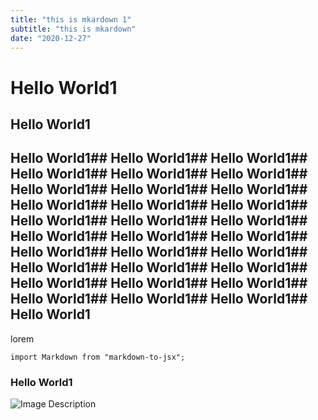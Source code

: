 ```yaml
---
title: "this is mkardown 1"
subtitle: "this is mkardown"
date: "2020-12-27"
---
```


# Hello World1

## Hello World1

## Hello World1## Hello World1## Hello World1## Hello World1## Hello World1## Hello World1## Hello World1## Hello World1## Hello World1## Hello World1## Hello World1## Hello World1## Hello World1## Hello World1## Hello World1## Hello World1## Hello World1## Hello World1## Hello World1## Hello World1## Hello World1## Hello World1## Hello World1## Hello World1## Hello World1## Hello World1## Hello World1## Hello World1## Hello World1## Hello World1## Hello World1

lorem

```
import Markdown from "markdown-to-jsx";

```

### Hello World1

![Image Description](/images/wallpaper.jpg)
